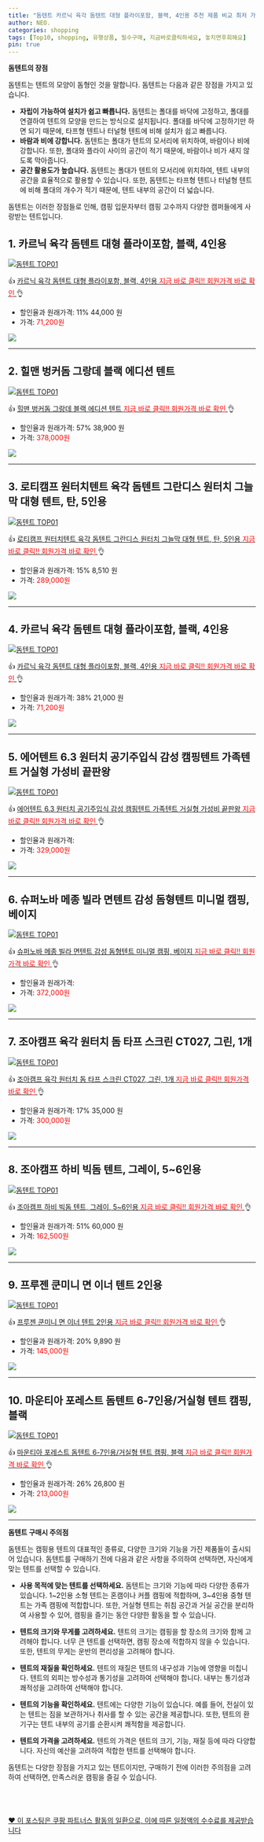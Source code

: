 ```yaml
---
title: "돔텐트 카르닉 육각 돔텐트 대형 플라이포함, 블랙, 4인용 추천 제품 비교 최저 가격 비교 장점 구매가이드"
author: NEO.
categories: shopping
tags: [Top10, shopping, 유행상품, 필수구매, 지금바로클릭하세요, 놓치면후회해요]
pin: true
---
```

**돔텐트의 장점**

돔텐트는 텐트의 모양이 돔형인 것을 말합니다. 돔텐트는 다음과 같은 장점을 가지고 있습니다.

* **자립이 가능하여 설치가 쉽고 빠릅니다.** 돔텐트는 폴대를 바닥에 고정하고, 폴대를 연결하여 텐트의 모양을 만드는 방식으로 설치됩니다. 폴대를 바닥에 고정하기만 하면 되기 때문에, 타프형 텐트나 터널형 텐트에 비해 설치가 쉽고 빠릅니다.
* **바람과 비에 강합니다.** 돔텐트는 폴대가 텐트의 모서리에 위치하여, 바람이나 비에 강합니다. 또한, 폴대와 플라이 사이의 공간이 적기 때문에, 바람이나 비가 새지 않도록 막아줍니다.
* **공간 활용도가 높습니다.** 돔텐트는 폴대가 텐트의 모서리에 위치하여, 텐트 내부의 공간을 효율적으로 활용할 수 있습니다. 또한, 돔텐트는 타프형 텐트나 터널형 텐트에 비해 폴대의 개수가 적기 때문에, 텐트 내부의 공간이 더 넓습니다.

돔텐트는 이러한 장점들로 인해, 캠핑 입문자부터 캠핑 고수까지 다양한 캠퍼들에게 사랑받는 텐트입니다.

   

## 1. 카르닉 육각 돔텐트 대형 플라이포함, 블랙, 4인용

[![돔텐트 TOP01](https://thumbnail9.coupangcdn.com/thumbnails/remote/490x490ex/image/retail/images/2877849238466002-ba66d438-2981-45e4-ae31-1152fcd2d20a.jpg)](https://link.coupang.com/re/AFFSDP?lptag=AF3617701&subid=GithubCoopas&pageKey=6480810718&traceid=V0-153&itemId=12752676789&vendorItemId=71086255971)


👍 [카르닉 육각 돔텐트 대형 플라이포함, 블랙, 4인용 <font color=red> 지금 바로 클릭!! 회원가격 바로 확인 </font> ](https://link.coupang.com/re/AFFSDP?lptag=AF3617701&subid=GithubCoopas&pageKey=6480810718&traceid=V0-153&itemId=12752676789&vendorItemId=71086255971) 👌 


- 할인율과 원래가격: 11%  44,000   원
- 가격: <span style='color:red'>71,200원</span>

[![](/discount_price.png)](https://link.coupang.com/re/AFFSDP?lptag=AF3617701&subid=GithubCoopas&pageKey=6480810718&traceid=V0-153&itemId=12752676789&vendorItemId=71086255971)

---


   

## 2. 힐맨 벙커돔 그랑데 블랙 에디션 텐트

[![돔텐트 TOP01](https://thumbnail9.coupangcdn.com/thumbnails/remote/490x490ex/image/retail/images/2877388473091268-9437f440-b774-4bba-ba5d-676586815b6c.jpg)](https://link.coupang.com/re/AFFSDP?lptag=AF3617701&subid=GithubCoopas&pageKey=6763351138&traceid=V0-153&itemId=15856904066&vendorItemId=83067237038)


👍 [힐맨 벙커돔 그랑데 블랙 에디션 텐트 <font color=red> 지금 바로 클릭!! 회원가격 바로 확인 </font> ](https://link.coupang.com/re/AFFSDP?lptag=AF3617701&subid=GithubCoopas&pageKey=6763351138&traceid=V0-153&itemId=15856904066&vendorItemId=83067237038) 👌 


- 할인율과 원래가격: 57%  38,900   원
- 가격: <span style='color:red'>378,000원</span>

[![](/discount_price.png)](https://link.coupang.com/re/AFFSDP?lptag=AF3617701&subid=GithubCoopas&pageKey=6763351138&traceid=V0-153&itemId=15856904066&vendorItemId=83067237038)

---


   

## 3. 로티캠프 원터치텐트 육각 돔텐트 그란디스 원터치 그늘막 대형 텐트, 탄, 5인용

[![돔텐트 TOP01](https://thumbnail8.coupangcdn.com/thumbnails/remote/490x490ex/image/vendor_inventory/b862/2d0f915cbcec02ad73503cd94e76a89e6ad7eb55214c000d387ddfddcabb.jpg)](https://link.coupang.com/re/AFFSDP?lptag=AF3617701&subid=GithubCoopas&pageKey=6274978611&traceid=V0-153&itemId=12853312700&vendorItemId=80118735682)


👍 [로티캠프 원터치텐트 육각 돔텐트 그란디스 원터치 그늘막 대형 텐트, 탄, 5인용 <font color=red> 지금 바로 클릭!! 회원가격 바로 확인 </font> ](https://link.coupang.com/re/AFFSDP?lptag=AF3617701&subid=GithubCoopas&pageKey=6274978611&traceid=V0-153&itemId=12853312700&vendorItemId=80118735682) 👌 


- 할인율과 원래가격: 15%  8,510   원
- 가격: <span style='color:red'>289,000원</span>

[![](/discount_price.png)](https://link.coupang.com/re/AFFSDP?lptag=AF3617701&subid=GithubCoopas&pageKey=6274978611&traceid=V0-153&itemId=12853312700&vendorItemId=80118735682)

---


   

## 4. 카르닉 육각 돔텐트 대형 플라이포함, 블랙, 4인용

[![돔텐트 TOP01](https://thumbnail9.coupangcdn.com/thumbnails/remote/490x490ex/image/retail/images/2877849238466002-ba66d438-2981-45e4-ae31-1152fcd2d20a.jpg)](https://link.coupang.com/re/AFFSDP?lptag=AF3617701&subid=GithubCoopas&pageKey=6480810718&traceid=V0-153&itemId=12752676789&vendorItemId=71086255971)


👍 [카르닉 육각 돔텐트 대형 플라이포함, 블랙, 4인용 <font color=red> 지금 바로 클릭!! 회원가격 바로 확인 </font> ](https://link.coupang.com/re/AFFSDP?lptag=AF3617701&subid=GithubCoopas&pageKey=6480810718&traceid=V0-153&itemId=12752676789&vendorItemId=71086255971) 👌 


- 할인율과 원래가격: 38%  21,000   원
- 가격: <span style='color:red'>71,200원</span>

[![](/discount_price.png)](https://link.coupang.com/re/AFFSDP?lptag=AF3617701&subid=GithubCoopas&pageKey=6480810718&traceid=V0-153&itemId=12752676789&vendorItemId=71086255971)

---


   

## 5. 에어텐트 6.3 원터치 공기주입식 감성 캠핑텐트 가족텐트 거실형 가성비 끝판왕

[![돔텐트 TOP01](https://thumbnail8.coupangcdn.com/thumbnails/remote/490x490ex/image/vendor_inventory/726c/9fbb1d42a17f507e08b074bc0b0a90ae2e26f8e2f238c1804a5f7f9d89fa.jpg)](https://link.coupang.com/re/AFFSDP?lptag=AF3617701&subid=GithubCoopas&pageKey=7708768846&traceid=V0-153&itemId=20658466033&vendorItemId=87733032022)


👍 [에어텐트 6.3 원터치 공기주입식 감성 캠핑텐트 가족텐트 거실형 가성비 끝판왕 <font color=red> 지금 바로 클릭!! 회원가격 바로 확인 </font> ](https://link.coupang.com/re/AFFSDP?lptag=AF3617701&subid=GithubCoopas&pageKey=7708768846&traceid=V0-153&itemId=20658466033&vendorItemId=87733032022) 👌 


- 할인율과 원래가격: 
- 가격: <span style='color:red'>329,000원</span>

[![](/discount_price.png)](https://link.coupang.com/re/AFFSDP?lptag=AF3617701&subid=GithubCoopas&pageKey=7708768846&traceid=V0-153&itemId=20658466033&vendorItemId=87733032022)

---


   

## 6. 슈퍼노바 메종 빌라 면텐트 감성 돔형텐트 미니멀 캠핑, 베이지

[![돔텐트 TOP01](https://thumbnail7.coupangcdn.com/thumbnails/remote/490x490ex/image/vendor_inventory/10c5/5a22b901a3e100474e6b56f894d9a16a6612d14eacbfbbf651a6d470cc7a.jpg)](https://link.coupang.com/re/AFFSDP?lptag=AF3617701&subid=GithubCoopas&pageKey=6552458818&traceid=V0-153&itemId=14633981744&vendorItemId=81499663228)


👍 [슈퍼노바 메종 빌라 면텐트 감성 돔형텐트 미니멀 캠핑, 베이지 <font color=red> 지금 바로 클릭!! 회원가격 바로 확인 </font> ](https://link.coupang.com/re/AFFSDP?lptag=AF3617701&subid=GithubCoopas&pageKey=6552458818&traceid=V0-153&itemId=14633981744&vendorItemId=81499663228) 👌 


- 할인율과 원래가격: 
- 가격: <span style='color:red'>372,000원</span>

[![](/discount_price.png)](https://link.coupang.com/re/AFFSDP?lptag=AF3617701&subid=GithubCoopas&pageKey=6552458818&traceid=V0-153&itemId=14633981744&vendorItemId=81499663228)

---


   

## 7. 조아캠프 육각 원터치 돔 타프 스크린 CT027, 그린, 1개

[![돔텐트 TOP01](https://thumbnail6.coupangcdn.com/thumbnails/remote/490x490ex/image/retail/images/13194613722552240-18e5d3dd-2212-44b8-a483-edf7db9bb89f.png)](https://link.coupang.com/re/AFFSDP?lptag=AF3617701&subid=GithubCoopas&pageKey=1940285209&traceid=V0-153&itemId=3294036778&vendorItemId=71280991235)


👍 [조아캠프 육각 원터치 돔 타프 스크린 CT027, 그린, 1개 <font color=red> 지금 바로 클릭!! 회원가격 바로 확인 </font> ](https://link.coupang.com/re/AFFSDP?lptag=AF3617701&subid=GithubCoopas&pageKey=1940285209&traceid=V0-153&itemId=3294036778&vendorItemId=71280991235) 👌 


- 할인율과 원래가격: 17%  35,000   원
- 가격: <span style='color:red'>300,000원</span>

[![](/discount_price.png)](https://link.coupang.com/re/AFFSDP?lptag=AF3617701&subid=GithubCoopas&pageKey=1940285209&traceid=V0-153&itemId=3294036778&vendorItemId=71280991235)

---


   

## 8. 조아캠프 하비 빅돔 텐트, 그레이, 5~6인용

[![돔텐트 TOP01](https://thumbnail8.coupangcdn.com/thumbnails/remote/490x490ex/image/retail/images/3494565949106668-3ea34059-0c2e-4ae4-8c44-18d34eb77011.jpg)](https://link.coupang.com/re/AFFSDP?lptag=AF3617701&subid=GithubCoopas&pageKey=120365801&traceid=V0-153&itemId=358252033&vendorItemId=3871941476)


👍 [조아캠프 하비 빅돔 텐트, 그레이, 5~6인용 <font color=red> 지금 바로 클릭!! 회원가격 바로 확인 </font> ](https://link.coupang.com/re/AFFSDP?lptag=AF3617701&subid=GithubCoopas&pageKey=120365801&traceid=V0-153&itemId=358252033&vendorItemId=3871941476) 👌 


- 할인율과 원래가격: 51%  60,000   원
- 가격: <span style='color:red'>162,500원</span>

[![](/discount_price.png)](https://link.coupang.com/re/AFFSDP?lptag=AF3617701&subid=GithubCoopas&pageKey=120365801&traceid=V0-153&itemId=358252033&vendorItemId=3871941476)

---


   

## 9. 프루젠 쿤미니 면 이너 텐트 2인용

[![돔텐트 TOP01](https://thumbnail6.coupangcdn.com/thumbnails/remote/490x490ex/image/vendor_inventory/3651/bd0cd2d44f63496533f7ee5dbf238fe5b19a84d5f9b4de0c9ffcbf2690a1.png)](https://link.coupang.com/re/AFFSDP?lptag=AF3617701&subid=GithubCoopas&pageKey=7689258645&traceid=V0-153&itemId=20558461081&vendorItemId=87634407709)


👍 [프루젠 쿤미니 면 이너 텐트 2인용 <font color=red> 지금 바로 클릭!! 회원가격 바로 확인 </font> ](https://link.coupang.com/re/AFFSDP?lptag=AF3617701&subid=GithubCoopas&pageKey=7689258645&traceid=V0-153&itemId=20558461081&vendorItemId=87634407709) 👌 


- 할인율과 원래가격: 20%  9,890   원
- 가격: <span style='color:red'>145,000원</span>

[![](/discount_price.png)](https://link.coupang.com/re/AFFSDP?lptag=AF3617701&subid=GithubCoopas&pageKey=7689258645&traceid=V0-153&itemId=20558461081&vendorItemId=87634407709)

---


   

## 10. 마운티아 포레스트 돔텐트 6-7인용/거실형 텐트 캠핑, 블랙

[![돔텐트 TOP01](https://thumbnail9.coupangcdn.com/thumbnails/remote/490x490ex/image/vendor_inventory/5e76/c05f100377f345872c4a5a1f1ec2f1a79239e359c5460c4563c5f64e6eeb.jpg)](https://link.coupang.com/re/AFFSDP?lptag=AF3617701&subid=GithubCoopas&pageKey=7549428513&traceid=V0-153&itemId=19864105431&vendorItemId=86964977654)


👍 [마운티아 포레스트 돔텐트 6-7인용/거실형 텐트 캠핑, 블랙 <font color=red> 지금 바로 클릭!! 회원가격 바로 확인 </font> ](https://link.coupang.com/re/AFFSDP?lptag=AF3617701&subid=GithubCoopas&pageKey=7549428513&traceid=V0-153&itemId=19864105431&vendorItemId=86964977654) 👌 


- 할인율과 원래가격: 26%  26,800   원
- 가격: <span style='color:red'>213,000원</span>

[![](/discount_price.png)](https://link.coupang.com/re/AFFSDP?lptag=AF3617701&subid=GithubCoopas&pageKey=7549428513&traceid=V0-153&itemId=19864105431&vendorItemId=86964977654)

---
**돔텐트 구매시 주의점**

돔텐트는 캠핑용 텐트의 대표적인 종류로, 다양한 크기와 기능을 가진 제품들이 출시되어 있습니다. 돔텐트를 구매하기 전에 다음과 같은 사항을 주의하여 선택하면, 자신에게 맞는 텐트를 선택할 수 있습니다.

* **사용 목적에 맞는 텐트를 선택하세요.** 돔텐트는 크기와 기능에 따라 다양한 종류가 있습니다. 1~2인용 소형 텐트는 혼캠이나 커플 캠핑에 적합하며, 3~4인용 중형 텐트는 가족 캠핑에 적합합니다. 또한, 거실형 텐트는 취침 공간과 거실 공간을 분리하여 사용할 수 있어, 캠핑을 즐기는 동안 다양한 활동을 할 수 있습니다.

* **텐트의 크기와 무게를 고려하세요.** 텐트의 크기는 캠핑을 할 장소의 크기와 함께 고려해야 합니다. 너무 큰 텐트를 선택하면, 캠핑 장소에 적합하지 않을 수 있습니다. 또한, 텐트의 무게는 운반의 편리성을 고려해야 합니다.

* **텐트의 재질을 확인하세요.** 텐트의 재질은 텐트의 내구성과 기능에 영향을 미칩니다. 텐트의 외피는 방수성과 통기성을 고려하여 선택해야 합니다. 내부는 통기성과 쾌적성을 고려하여 선택해야 합니다.

* **텐트의 기능을 확인하세요.** 텐트에는 다양한 기능이 있습니다. 예를 들어, 전실이 있는 텐트는 짐을 보관하거나 취사를 할 수 있는 공간을 제공합니다. 또한, 텐트의 환기구는 텐트 내부의 공기를 순환시켜 쾌적함을 제공합니다.

* **텐트의 가격을 고려하세요.** 텐트의 가격은 텐트의 크기, 기능, 재질 등에 따라 다양합니다. 자신의 예산을 고려하여 적합한 텐트를 선택해야 합니다.

돔텐트는 다양한 장점을 가지고 있는 텐트이지만, 구매하기 전에 이러한 주의점을 고려하여 선택하면, 만족스러운 캠핑을 즐길 수 있습니다.<br><br><br><br><br> [ ❤  이 포스팅은 쿠팡 파트너스 활동의 일환으로, 이에 따른 일정액의 수수료를 제공받습니다](https://link.coupang.com/a/bcEFyh)